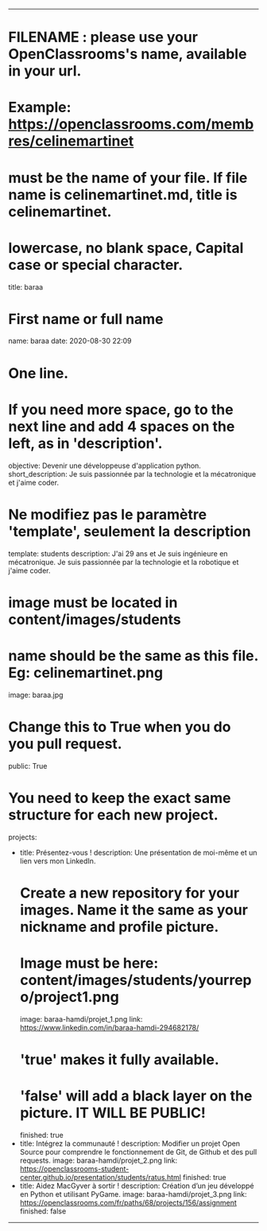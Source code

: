 ---

# FILENAME : please use your OpenClassrooms's name, available in your url.
# Example: https://openclassrooms.com/membres/celinemartinet
# must be the name of your file. If file name is celinemartinet.md, title is celinemartinet.
# lowercase, no blank space, Capital case or special character.
title: baraa

# First name or full name
name: baraa
date: 2020-08-30 22:09

# One line.
# If you need more space, go to the next line and add 4 spaces on the left, as in 'description'.
objective: Devenir une développeuse d'application python.
short_description: Je suis passionnée par la technologie et la mécatronique et j'aime coder.

# Ne modifiez pas le paramètre 'template', seulement la description
template: students
description:
    J'ai 29 ans et Je suis ingénieure en mécatronique. Je suis passionnée par la technologie et la robotique et j'aime coder.
# image must be located in content/images/students
# name should be the same as this file. Eg: celinemartinet.png
image: baraa.jpg

# Change this to True when you do you pull request.
public: True

# You need to keep the exact same structure for each new project.
projects:
  - title: Présentez-vous !
    description: Une présentation de moi-même et un lien vers mon LinkedIn.
    # Create a new repository for your images. Name it the same as your nickname and profile picture.
    # Image must be here: content/images/students/yourrepo/project1.png
    image: baraa-hamdi/projet_1.png
    link: https://www.linkedin.com/in/baraa-hamdi-294682178/
    # 'true' makes it fully available.
    # 'false' will add a black layer on the picture. IT WILL BE PUBLIC!
    finished: true
  - title: Intégrez la communauté !
    description: Modifier un projet Open Source pour comprendre le fonctionnement de Git, de Github et des pull requests. 
    image: baraa-hamdi/projet_2.png
    link: https://openclassrooms-student-center.github.io/presentation/students/ratus.html
    finished: true
  - title: Aidez MacGyver à sortir !
    description: Création d’un jeu développé en Python et utilisant PyGame.
    image: baraa-hamdi/projet_3.png
    link: https://openclassrooms.com/fr/paths/68/projects/156/assignment
    finished: false
---